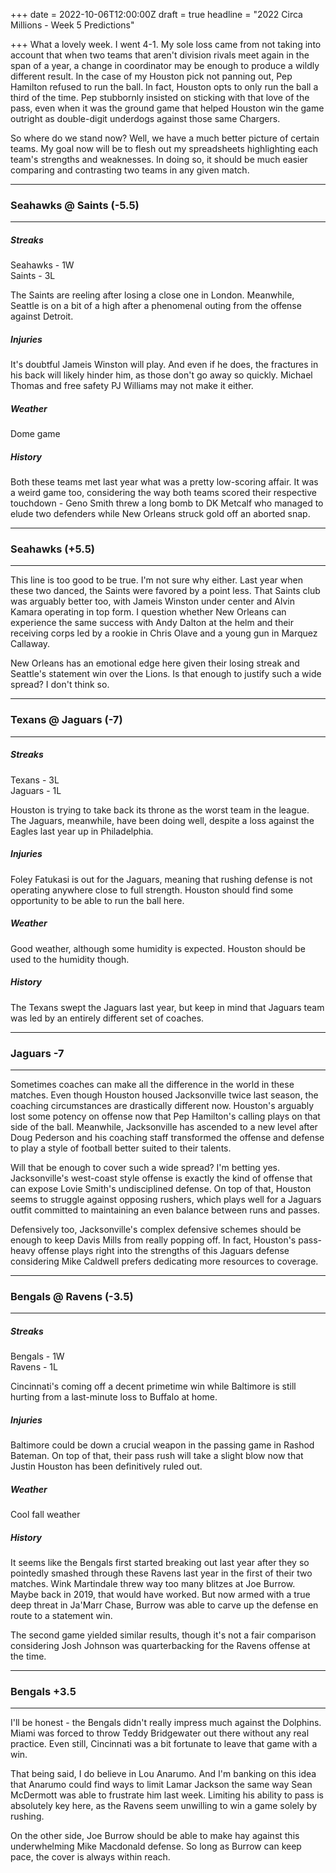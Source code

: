 +++
date = 2022-10-06T12:00:00Z
draft = true
headline = "2022 Circa Millions - Week 5 Predictions"

+++
What a lovely week. I went 4-1. My sole loss came from not taking into account that when two teams that aren't division rivals meet again in the span of a year, a change in coordinator may be enough to produce a wildly different result. In the case of my Houston pick not panning out, Pep Hamilton refused to run the ball. In fact, Houston opts to only run the ball a third of the time. Pep stubbornly insisted on sticking with that love of the pass, even when it was the ground game that helped Houston win the game outright as double-digit underdogs against those same Chargers.

So where do we stand now? Well, we have a much better picture of certain teams. My goal now will be to flesh out my spreadsheets highlighting each team's strengths and weaknesses. In doing so, it should be much easier comparing and contrasting two teams in any given match.

***

### Seahawks @ Saints (-5.5)

***

##### _Streaks_

Seahawks - 1W  
Saints - 3L

The Saints are reeling after losing a close one in London. Meanwhile, Seattle is on a bit of a high after a phenomenal outing from the offense against Detroit.

##### _Injuries_

It's doubtful Jameis Winston will play. And even if he does, the fractures in his back will likely hinder him, as those don't go away so quickly. Michael Thomas and free safety PJ Williams may not make it either.

##### _Weather_

Dome game

##### _History_

Both these teams met last year what was a pretty low-scoring affair. It was a weird game too, considering the way both teams scored their respective touchdown - Geno Smith threw a long bomb to DK Metcalf who managed to elude two defenders while New Orleans struck gold off an aborted snap. 

***

### Seahawks (+5.5)

***

This line is too good to be true. I'm not sure why either. Last year when these two danced, the Saints were favored by a point less. That Saints club was arguably better too, with Jameis Winston under center and Alvin Kamara operating in top form. I question whether New Orleans can experience the same success with Andy Dalton at the helm and their receiving corps led by a rookie in Chris Olave and a young gun in Marquez Callaway.  

New Orleans has an emotional edge here given their losing streak and Seattle's statement win over the Lions. Is that enough to justify such a wide spread? I don't think so.

***

### Texans @ Jaguars (-7)

***

##### _Streaks_

Texans - 3L  
Jaguars - 1L

Houston is trying to take back its throne as the worst team in the league. The Jaguars, meanwhile, have been doing well, despite a loss against the Eagles last year up in Philadelphia.

##### _Injuries_

Foley Fatukasi is out for the Jaguars, meaning that rushing defense is not operating anywhere close to full strength. Houston should find some opportunity to be able to run the ball here.

##### _Weather_

Good weather, although some humidity is expected. Houston should be used to the humidity though.

##### _History_

The Texans swept the Jaguars last year, but keep in mind that Jaguars team was led by an entirely different set of coaches.

***

### Jaguars -7

***

Sometimes coaches can make all the difference in the world in these matches. Even though Houston housed Jacksonville twice last season, the coaching circumstances are drastically different now. Houston's arguably lost some potency on offense now that Pep Hamilton's calling plays on that side of the ball. Meanwhile, Jacksonville has ascended to a new level after Doug Pederson and his coaching staff transformed the offense and defense to play a style of football better suited to their talents.

Will that be enough to cover such a wide spread? I'm betting yes. Jacksonville's west-coast style offense is exactly the kind of offense that can expose Lovie Smith's undisciplined defense. On top of that, Houston seems to struggle against opposing rushers, which plays well for a Jaguars outfit committed to maintaining an even balance between runs and passes.

Defensively too, Jacksonville's complex defensive schemes should be enough to keep Davis Mills from really popping off. In fact, Houston's pass-heavy offense plays right into the strengths of this Jaguars defense considering Mike Caldwell prefers dedicating more resources to coverage. 

***

### Bengals @ Ravens (-3.5)

***

##### _Streaks_

Bengals - 1W  
Ravens - 1L

Cincinnati's coming off a decent primetime win while Baltimore is still hurting from a last-minute loss to Buffalo at home.

##### _Injuries_

Baltimore could be down a crucial weapon in the passing game in Rashod Bateman. On top of that, their pass rush will take a slight blow now that Justin Houston has been definitively ruled out.

##### _Weather_

Cool fall weather

##### _History_

It seems like the Bengals first started breaking out last year after they so pointedly smashed through these Ravens last year in the first of their two matches. Wink Martindale threw way too many blitzes at Joe Burrow. Maybe back in 2019, that would have worked. But now armed with a true deep threat in Ja'Marr Chase, Burrow was able to carve up the defense en route to a statement win.

The second game yielded similar results, though it's not a fair comparison considering Josh Johnson was quarterbacking for the Ravens offense at the time. 

***

### Bengals +3.5

***

I'll be honest - the Bengals didn't really impress much against the Dolphins. Miami was forced to throw Teddy Bridgewater out there without any real practice. Even still, Cincinnati was a bit fortunate to leave that game with a win.

That being said, I do believe in Lou Anarumo. And I'm banking on this idea that Anarumo could find ways to limit Lamar Jackson the same way Sean McDermott was able to frustrate him last week. Limiting his ability to pass is absolutely key here, as the Ravens seem unwilling to win a game solely by rushing.

On the other side, Joe Burrow should be able to make hay against this underwhelming Mike Macdonald defense. So long as Burrow can keep pace, the cover is always within reach.